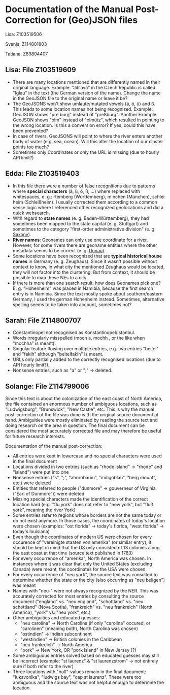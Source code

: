 # Documentation of the Manual Post-Correction for (Geo)JSON files

Lisa: Z103519506

Svenja: Z114801803

Tatiana: Z69804407


## Lisa: File Z103519609

- There are many locations mentioned that are differently named in their original language. Example: "Jihlava" in the Czech Republic is called "Iglau" in the text (the German version of the name). Change the name in the GeoJSON file to the original name or leave it be?
- The GeoJSONS won't show umlaute/mutated vowels (ä, ö, ü) and ß. This leads to some location names not being recognized. Example: GeoJSON shows "pre burg" instead of "preßburg". Another Example: GeoJSON shows "olm" instead of "olmütz", which resulted in pointing to the wrong location. Is this a conversion error? If yes, could this have been prevented?
- In case of rivers, GeoJSONS will point to where the river enters another body of water (e.g. sea, ocean). Will this alter the location of our cluster points too much?
- Sometimes only Coordinates or only the URL is missing (due to hourly API limit?)

## Edda: File Z103519403

- In this file there were a number of false recognitions due to patterns where **special characters** (ä, ü, ö, ß, ...) where replaced with whitespaces, e. g.: rtemberg (Württemberg), m nchen (München), schlei heim (Schleißheim). I usually corrected them according to a common sense logic where I referenced other recognized geolocations and did a quick websearch.
- With regard to **state names** (e. g. Baden-Württemberg), they had sometimes been mapped to the state capital (e. g. Stuttgart) and sometimes to the category "first-order administrative division" (e. g. [Saxony](https://www.geonames.org/2842566/saxony.html)).
- **River names**: Geonames can only use one coordinate for a river. However, for some rivers there are geoname entities where the other metadata seems to be correct (e. g. [Donau](https://www.geonames.org/791630/danube-river.html)).
- Some locations have been recognized that are **typical historical house names** in Germany (e. g. Zeughaus). Since it wasn't possible without context to know, in what city the mentioned Zeughaus would be located, they will not factor into the clustering. But from context, it should be possible to map these NEs to a city.
- If there is more than one search result, how does Geonames pick one? E. g. "Hohenheim" was placed in Namibia, because the first search entry is in Namibia. Since the text mostly spoke about southern/eastern Germany, I used the german Hohenheim instead. Sometimes, alternative spelling seems to be taken into account, sometimes not?

## Sarah: File Z114800707

- Constantinopel not recognised as Konstantinopel/Istanbul.
- Words irregularly misspelled (moch a, mochh , or the like when "mochha" is meant).
- Singular feature flowing over multiple entries, e.g. two entries "beitel" and "fakih" although "beitelfakih" is meant.
- URLs only partially added to the correctly recognised locations (due to API hourly limit?).
- Nonsense entries, such as "a" or ";" -> deleted.

## Solange: File Z114799006

Since this text is about the colonization of the east coast of North America, the file contained an enormous number of ambiguous locations, such as "Ludwigsburg", "Brunswick", "New Castle", etc. This is why the manual post-correction of the file was done with the original source document at hand. Ambiguities were mostly eliminated by reading the source text and doing research on the area in question. The final document can be considered the most accurately corrected file and may therefore be useful for future research interests.

Documentation of the manual post-correction:
- All entries were kept in lowercase and no special characters were used in the final document
- Locations divided in two entries (such as "rhode island" &rarr; "rhode" and "island") were put into one
- Nonsense entries ("s", ";", "ahornbaum", "indigoblau", "berg mount", etc.) were deleted
- Entities that referred to people ("dunmore" &rarr; gouverneur of Virginia ("Earl of Dunmore")) were deleted
- Missing special characters made the identification of the correct location hard (e.g. "flu york" does not refer to "new york", but "fluß york", meaning the river York)
- Some entries refer to regions whose borders are not the same today or do not exist anymore. In those cases, the coordinates of today's location were chosen (examples: "ost florida" &rarr; today's florida, "west florida" &rarr; today's louisiana)
- Even though the coordinates of modern US were chosen for every occurence of "vereinigte staaten von amerika" (or similar entry), it should be kept in mind that the US only consisted of 13 colonies along the east coast at that time (source text published in 1783)
- For every occurrence of "amerika", North America was chosen. In instances where it was clear that only the United States (excluding Canada) were meant, the coordinates for the USA were chosen.
- For every occurrence of "neu york", the source text was consulted to determine whether the state or the city (also occurring as "neu beligen") was meant
- Names with "neu-" were not always recognized by the NER. This was accurately corrected for most entries by consulting the source document ("england" vs. "neu england", "schottland" vs. "neu schottland" (Nova Scotia), "frankreich" vs. "neu frankreich" (North America), "york" vs. "neu york", etc.)
- Other ambiguities and educated guesses:
    - "neu carolina" &rarr; North Carolina (if only "carolina" occured, or "carolinen" (meaning both), North Carolina was chosen)
    - "ostindien" &rarr; Indian subcontinent
    - "westindien" &rarr; British colonies in the Caribbean
    - "neu frankreich" &rarr; North America
    - "pork" &rarr; New York, OR "pork island" in New Jersey (?)
- Some ambiguous entries solved based on educated guesses may still be incorrect (example: "st laurenz" & "st laurenzstrom" &rarr; not entirely sure if both refer to the river)
- Three locations with "null"-values remain in the final document: "lukavonika", "ludwigs bay", "cap st laurenz". These were too ambiguous and the source text was not helpful enough to determine the location.
